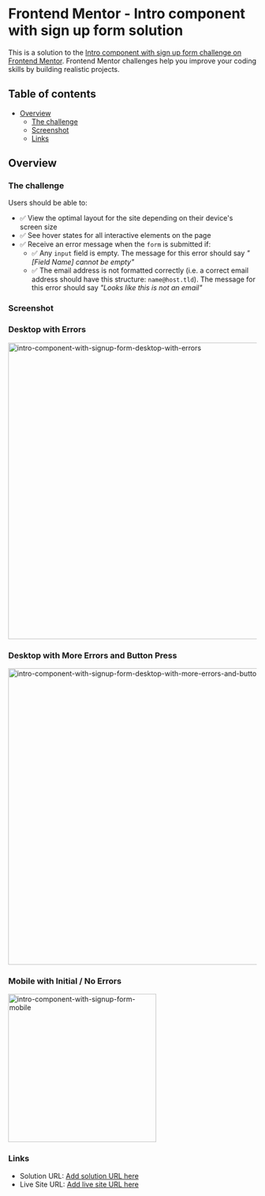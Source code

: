 # Frontend Mentor - Intro component with sign up form solution

This is a solution to the [Intro component with sign up form challenge on Frontend Mentor](https://www.frontendmentor.io/challenges/intro-component-with-signup-form-5cf91bd49edda32581d28fd1). Frontend Mentor challenges help you improve your coding skills by building realistic projects.

## Table of contents

- [Overview](#overview)
  - [The challenge](#the-challenge)
  - [Screenshot](#screenshot)
  - [Links](#links)

## Overview

### The challenge

Users should be able to:

- ✅ View the optimal layout for the site depending on their device's screen size
- ✅ See hover states for all interactive elements on the page
- ✅ Receive an error message when the `form` is submitted if:
  - ✅ Any `input` field is empty. The message for this error should say _"[Field Name] cannot be empty"_
  - ✅ The email address is not formatted correctly (i.e. a correct email address should have this structure: `name@host.tld`). The message for this error should say _"Looks like this is not an email"_

### Screenshot

### Desktop with Errors

<img src="https://github.com/gracepal/frontend-mentor/assets/131278381/1f9c02e3-48ef-4a44-8821-236846934d3b" width="600" alt="intro-component-with-signup-form-desktop-with-errors">

### Desktop with More Errors and Button Press

<img width="600" alt="intro-component-with-signup-form-desktop-with-more-errors-and-buttonpress" src="https://github.com/gracepal/frontend-mentor/assets/131278381/13da0d31-21d5-485d-96b8-b72b0f1289fb">

### Mobile with Initial / No Errors

<img src="https://github.com/gracepal/frontend-mentor/assets/131278381/09862629-9efa-4244-aac4-e929297cb914" width="300" alt="intro-component-with-signup-form-mobile">

### Links

- Solution URL: [Add solution URL here](https://your-solution-url.com)
- Live Site URL: [Add live site URL here](https://your-live-site-url.com)
